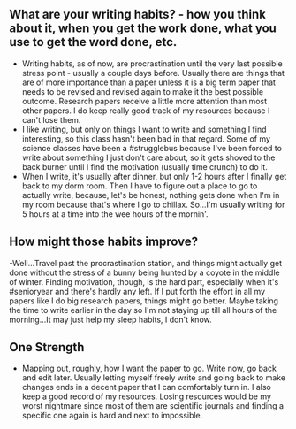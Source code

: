 ##  What are your writing habits? - how you think about it, when you get the work done, what you use to get the word done, etc. 

- Writing habits, as of now, are procrastination until the very last possible stress point - usually a couple days before. Usually there are things that are of more importance than a paper unless it is a big term paper that needs to be revised and revised again to make it the best possible outcome. Research papers receive a little more attention than most other papers. I do keep really good track of my resources because I can't lose them. 
- I like writing, but only on things I want to write and something I find interesting, so this class hasn't been bad in that regard. Some of my science classes have been a #strugglebus because I've been forced to write about something I just don't care about, so it gets shoved to the back burner until I find the motivation (usually time crunch) to do it. 
- When I write, it's usually after dinner, but only 1-2 hours after I finally get back to my dorm room. Then I have to figure out a place to go to actually write, because, let's be honest, nothing gets done when I'm in my room because that's where I go to chillax. So...I'm usually writing for 5 hours at a time into the wee hours of the mornin'. 

## How might those habits improve?

-Well...Travel past the procrastination station, and things might actually get done without the stress of a bunny being hunted by a coyote in the middle of winter. Finding motivation, though, is the hard part, especially when it's #senioryear and there's hardly any left. If I put forth the effort in all my papers like I do big research papers, things might go better. Maybe taking the time to write earlier in the day so I'm not staying up till all hours of the morning...It may just help my sleep habits, I don't know. 

## One Strength

- Mapping out, roughly, how I want the paper to go. Write now, go back and edit later. Usually letting myself freely write and going back to make changes ends in a decent paper that I can comfortably turn in. I also keep a good record of my resources. Losing resources would be my worst nightmare since most of them are scientific journals and finding a specific one again is hard and next to impossible. 

